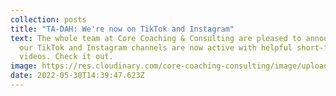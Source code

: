 ```yaml
---
collection: posts
title: "TA-DAH: We're now on TikTok and Instagram"
text: The whole team at Core Coaching & Consulting are pleased to announce that
  our TikTok and Instagram channels are now active with helpful short-form
  videos. Check it out.
image: https://res.cloudinary.com/core-coaching-consulting/image/upload/v1653921556/Follow_us_on_TT_and_IG_1_c1tdpf.png
date: 2022-05-30T14:39:47.623Z
---
```

